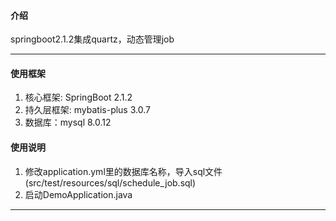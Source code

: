 #### 介绍
springboot2.1.2集成quartz，动态管理job

-----------------------------------------------------------------------------------------------

#### 使用框架

1. 核心框架: SpringBoot 2.1.2
2. 持久层框架: mybatis-plus 3.0.7
3. 数据库：mysql 8.0.12

#### 使用说明

1. 修改application.yml里的数据库名称，导入sql文件(src/test/resources/sql/schedule_job.sql) 
2. 启动DemoApplication.java

-----------------------------------------------------------------------------------------------